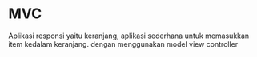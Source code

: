 # MVC

Aplikasi responsi yaitu keranjang, aplikasi sederhana untuk memasukkan item kedalam keranjang. dengan menggunakan model view controller
